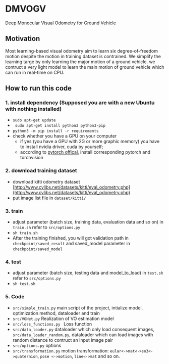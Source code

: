 # DMVOGV
Deep Monocular Visual Odometry for Ground Vehicle

## Motivation
Most learning-based visual odometry aim to learn six degree-of-freedom motion despite the motion in training dataset is contrained. We simplify the learning targe by only learning the major motion of a ground vehicle. we contruct a very light model to learn the main motion of ground vehicle which can run in real-time on CPU.


## How to run this code
###  1. install dependency (Supposed you are with a new Ubuntu with nothing installed)
* `sudo apt-get update `
* ` sudo apt-get install python3 python3-pip`
* `python3 -m pip install -r requirements`
* check whether you have a GPU on your computer 
	* if yes (you have a GPU with 2G or more graphic memory) you have to install nvidia driver, cuda by yourself;
	* according to [pytorch offical](https://pytorch.org/), install corresponding pytorch and torchvision



###  2. download training dataset
* download kitti odometry dataset [http://www.cvlibs.net/datasets/kitti/eval_odometry.php](http://www.cvlibs.net/datasets/kitti/eval_odometry.php)
* put image list file in `dataset/kitti/`

###  3. train
* adjust parameter (batch size, training data, evaluation data and so on) in `train.sh` refer to `src/options.py`
* `sh train.sh`
* After the training finished, you will got validation path in `checkpoint/saved_result` and saved_model parameter in `checkpoint/saved_model`

###  4. test
* adjust parameter (batch size, testing data and model_to_load) in `test.sh` refer to `src/options.py`
* `sh test.sh`

### 5. Code 
* `src/simple_train.py` main script of the project, intialize model, optimization method, dataloader and train
* `src/VONet.py`  Realization of VO estimation model
* `src/loss_functions.py ` Loss function
* `src/data_loader.py` dataloader which only load consequent images, `src/data_loader_random.py`, dataloader which can load images with random distance to contruct an input image pair
* `src/options.py` options 
* `src/transformation.py` motion transformation: `eular<->mat<->so3<->quaternion`, `pose <->motion`, `line<->mat` and so on. 

